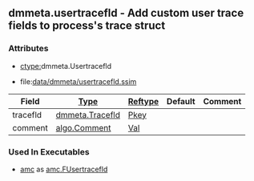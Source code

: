 ## dmmeta.usertracefld - Add custom user trace fields to process's trace struct


### Attributes
<a href="#attributes"></a>
<!-- dev.mdmark  mdmark:MDSECTION  state:BEG_AUTO  param:Attributes -->
* [ctype:](/txt/ssimdb/dmmeta/ctype.md)dmmeta.Usertracefld

* file:[data/dmmeta/usertracefld.ssim](/data/dmmeta/usertracefld.ssim)

|Field|[Type](/txt/ssimdb/dmmeta/ctype.md)|[Reftype](/txt/ssimdb/dmmeta/reftype.md)|Default|Comment|
|---|---|---|---|---|
|tracefld|[dmmeta.Tracefld](/txt/ssimdb/dmmeta/tracefld.md)|[Pkey](/txt/exe/amc/reftypes.md#pkey)|||
|comment|[algo.Comment](/txt/protocol/algo/Comment.md)|[Val](/txt/exe/amc/reftypes.md#val)|||

<!-- dev.mdmark  mdmark:MDSECTION  state:END_AUTO  param:Attributes -->

### Used In Executables
<a href="#used-in-executables"></a>
<!-- dev.mdmark  mdmark:MDSECTION  state:BEG_AUTO  param:ImdbUses -->

* [amc](/txt/exe/amc/internals.md) as [amc.FUsertracefld](/txt/exe/amc/internals.md#amc-fusertracefld)

<!-- dev.mdmark  mdmark:MDSECTION  state:END_AUTO  param:ImdbUses -->

